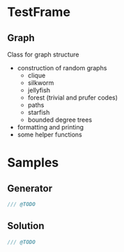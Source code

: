# TestFrame

## Graph

Class for graph structure

- construction of random graphs
  - clique
  - silkworm
  - jellyfish
  - forest (trivial and prufer codes)
  - paths
  - starfish
  - bounded degree trees
- formatting and printing
- some helper functions

# Samples

## Generator

```cpp
/// @TODO
```

## Solution

```cpp
/// @TODO
```
